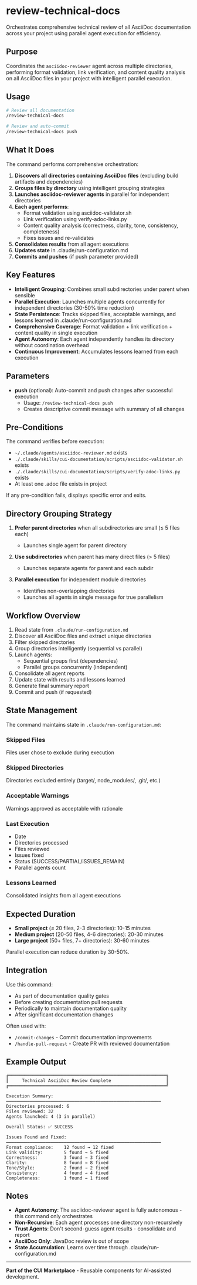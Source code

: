 # review-technical-docs

Orchestrates comprehensive technical review of all AsciiDoc documentation across your project using parallel agent execution for efficiency.

## Purpose

Coordinates the `asciidoc-reviewer` agent across multiple directories, performing format validation, link verification, and content quality analysis on all AsciiDoc files in your project with intelligent parallel execution.

## Usage

```bash
# Review all documentation
/review-technical-docs

# Review and auto-commit
/review-technical-docs push
```

## What It Does

The command performs comprehensive orchestration:

1. **Discovers all directories containing AsciiDoc files** (excluding build artifacts and dependencies)
2. **Groups files by directory** using intelligent grouping strategies
3. **Launches asciidoc-reviewer agents** in parallel for independent directories
4. **Each agent performs**:
   - Format validation using asciidoc-validator.sh
   - Link verification using verify-adoc-links.py
   - Content quality analysis (correctness, clarity, tone, consistency, completeness)
   - Fixes issues and re-validates
5. **Consolidates results** from all agent executions
6. **Updates state** in .claude/run-configuration.md
7. **Commits and pushes** (if push parameter provided)

## Key Features

- **Intelligent Grouping**: Combines small subdirectories under parent when sensible
- **Parallel Execution**: Launches multiple agents concurrently for independent directories (30-50% time reduction)
- **State Persistence**: Tracks skipped files, acceptable warnings, and lessons learned in .claude/run-configuration.md
- **Comprehensive Coverage**: Format validation + link verification + content quality in single execution
- **Agent Autonomy**: Each agent independently handles its directory without coordination overhead
- **Continuous Improvement**: Accumulates lessons learned from each execution

## Parameters

- **push** (optional): Auto-commit and push changes after successful execution
  - Usage: `/review-technical-docs push`
  - Creates descriptive commit message with summary of all changes

## Pre-Conditions

The command verifies before execution:
- `~/.claude/agents/asciidoc-reviewer.md` exists
- `./.claude/skills/cui-documentation/scripts/asciidoc-validator.sh` exists
- `./.claude/skills/cui-documentation/scripts/verify-adoc-links.py` exists
- At least one .adoc file exists in project

If any pre-condition fails, displays specific error and exits.

## Directory Grouping Strategy

1. **Prefer parent directories** when all subdirectories are small (≤ 5 files each)
   - Launches single agent for parent directory

2. **Use subdirectories** when parent has many direct files (> 5 files)
   - Launches separate agents for parent and each subdir

3. **Parallel execution** for independent module directories
   - Identifies non-overlapping directories
   - Launches all agents in single message for true parallelism

## Workflow Overview

1. Read state from `.claude/run-configuration.md`
2. Discover all AsciiDoc files and extract unique directories
3. Filter skipped directories
4. Group directories intelligently (sequential vs parallel)
5. Launch agents:
   - Sequential groups first (dependencies)
   - Parallel groups concurrently (independent)
6. Consolidate all agent reports
7. Update state with results and lessons learned
8. Generate final summary report
9. Commit and push (if requested)

## State Management

The command maintains state in `.claude/run-configuration.md`:

### Skipped Files
Files user chose to exclude during execution

### Skipped Directories
Directories excluded entirely (target/, node_modules/, .git/, etc.)

### Acceptable Warnings
Warnings approved as acceptable with rationale

### Last Execution
- Date
- Directories processed
- Files reviewed
- Issues fixed
- Status (SUCCESS/PARTIAL/ISSUES_REMAIN)
- Parallel agents count

### Lessons Learned
Consolidated insights from all agent executions

## Expected Duration

- **Small project** (≤ 20 files, 2-3 directories): 10-15 minutes
- **Medium project** (20-50 files, 4-6 directories): 20-30 minutes
- **Large project** (50+ files, 7+ directories): 30-60 minutes

Parallel execution can reduce duration by 30-50%.

## Integration

Use this command:
- As part of documentation quality gates
- Before creating documentation pull requests
- Periodically to maintain documentation quality
- After significant documentation changes

Often used with:
- `/commit-changes` - Commit documentation improvements
- `/handle-pull-request` - Create PR with reviewed documentation

## Example Output

```
╔════════════════════════════════════════════════════════════╗
║     Technical AsciiDoc Review Complete                     ║
╔════════════════════════════════════════════════════════════╝

Execution Summary:
━━━━━━━━━━━━━━━━━━━━━━━━━━━━━━━━━━━━━━━━━━━━━━━━━━━━━━━━━━━
Directories processed: 6
Files reviewed: 32
Agents launched: 4 (3 in parallel)

Overall Status: ✅ SUCCESS

Issues Found and Fixed:
━━━━━━━━━━━━━━━━━━━━━━━━━━━━━━━━━━━━━━━━━━━━━━━━━━━━━━━━━━━
Format compliance:    12 found → 12 fixed
Link validity:        5 found → 5 fixed
Correctness:          3 found → 3 fixed
Clarity:              8 found → 8 fixed
Tone/Style:           2 found → 2 fixed
Consistency:          4 found → 4 fixed
Completeness:         1 found → 1 fixed
```

## Notes

- **Agent Autonomy**: The asciidoc-reviewer agent is fully autonomous - this command only orchestrates
- **Non-Recursive**: Each agent processes one directory non-recursively
- **Trust Agents**: Don't second-guess agent results - consolidate and report
- **AsciiDoc Only**: JavaDoc review is out of scope
- **State Accumulation**: Learns over time through .claude/run-configuration.md

---

**Part of the CUI Marketplace** - Reusable components for AI-assisted development.
